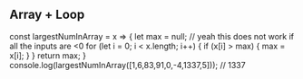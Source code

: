 ## Array + Loop 
const largestNumInArray = x => {
  let max = null; // yeah this does not work if all the inputs are <0
  for (let i = 0; i < x.length; i++) {
    if (x[i] > max) {
      max = x[i];
    }
  }
  return max;
}
console.log(largestNumInArray([1,6,83,91,0,-4,1337,5]));
// 1337